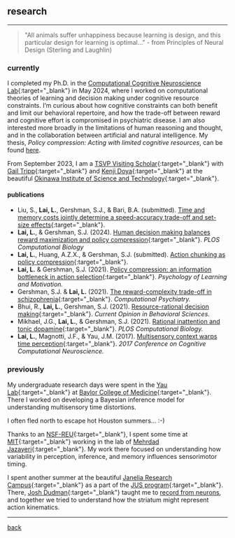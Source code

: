 
## research

***
> "All animals suffer unhappiness because learning is design, and this particular design for learning is optimal..."  - from Principles of Neural Design (Sterling and Laughlin)

### currently
I completed my Ph.D. in the [Computational Cognitive Neuroscience Lab](http://gershmanlab.com/index.html){:target="_blank"} in May 2024, where I worked on computational theories of learning and decision making under cognitive resource constraints. I’m curious about how cognitive constraints can both benefit and limit our behavioral repertoire, and how the trade-off between reward and cognitive effort is compromised in psychiatric disease. I am also interested more broadly in the limitations of human reasoning and thought, and in the collaboration between artificial and natural intelligence. My thesis, _Policy compression: Acting with limited cognitive resources_, can be found <a href="https://dash.harvard.edu/handle/1/37378979" target="_blank">here</a>.

From September 2023, I am a [TSVP Visiting Scholar](https://groups.oist.jp/tsvp){:target="_blank"} with [Gail Tripp](https://groups.oist.jp/hdnu){:target="_blank"} and [Kenji Doya](https://groups.oist.jp/ncu){:target="_blank"} at the beautiful [Okinawa Institute of Science and Technology](https://oist.jp){:target="_blank"}.

#### publications
- Liu, S., **Lai, L.**, Gershman, S.J., & Bari, B.A. (submitted). [Time and memory costs jointly determine a speed-accuracy trade-off and set-size effects](https://osf.io/preprints/psyarxiv/fupvy){:target="_blank"}.
- **Lai, L.**, & Gershman, S.J. (2024). [Human decision making balances reward maximization and policy compression](https://gershmanlab.com/pubs/LaiGershman24.pdf){:target="_blank"}. _PLOS Computational Biology_
- **Lai, L.**, Huang, A.Z.X., & Gershman, S.J. (submitted). [Action chunking as policy compression](https://psyarxiv.com/z8yrv){:target="_blank"}.
- **Lai, L.** & Gershman, S.J. (2021). [Policy compression: an information bottleneck in action selection](./pubs/LaiGershman2021.pdf){:target="_blank"}. _Psychology of Learning and Motivation._
- Gershman, S.J. & **Lai, L.** (2021). [The reward-complexity trade-off in schizophrenia](./pubs/GershmanLai2021.pdf){:target="_blank"}. _Computational Psychiatry._
- Bhui, R., **Lai, L.**, Gershman, S.J. (2021). [Resource-rational decision making](./pubs/BhuiLaiGershman2021.pdf){:target="_blank"}. _Current Opinion in Behavioral Sciences._
- Mikhael, J.G., **Lai, L.**, & Gershman, S.J. (2021). [Rational inattention and tonic dopamine](./pubs/MikhaelLaiGershman2021.pdf){:target="_blank"}. _PLOS Computational Biology._
- **Lai, L.**, Magnotti, J.F., & Yau, J.M. (2017). [Multisensory context warps time perception](./pubs/LaiMagnottiYau2017.pdf){:target="_blank"}. _2017 Conference on Cognitive Computational Neuroscience._

### previously
My undergraduate research days were spent in the [Yau Lab](http://yaulab.com/){:target="_blank"} at [Baylor College of Medicine](http://www.bcm.edu/){:target="_blank"}. There I worked on developing a Bayesian inference model for understanding multisensory time distortions.

I often fled north to escape hot Houston summers... :-)

Thanks to an [NSF-REU](http://csne-erc.org/content/research-experience-undergraduates){:target="_blank"}, I spent some time at [MIT](http://www.mit.edu/){:target="_blank"} working in the lab of [Mehrdad Jazayeri](https://mcgovern.mit.edu/principal-investigators/mehrdad-jazayeri){:target="_blank"}. My work there focused on understanding how variability in perception, inference, and memory influences sensorimotor timing.

I spent another summer at the beautiful [Janelia Research Campus](https://www.janelia.org){:target="_blank"} as a part of the [JUS program](https://www.janelia.org/you-janelia/students-postdocs/undergraduate-scholars-program){:target="_blank"}. There, [Josh Dudman](https://www.dudmanlab.org){:target="_blank"} taught me to [record from neurons](./files/neurons), and together we tried to understand how the striatum might represent action kinematics.

***
[back](./)

